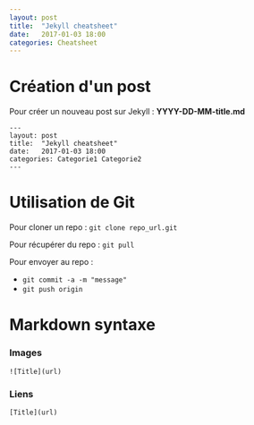 ```yaml
---
layout: post
title:  "Jekyll cheatsheet"
date:   2017-01-03 18:00
categories: Cheatsheet
---
```


# Création d'un post

Pour créer un nouveau post sur Jekyll : **YYYY-DD-MM-title.md**

~~~
---
layout: post
title:  "Jekyll cheatsheet"
date:   2017-01-03 18:00
categories: Categorie1 Categorie2
---
~~~

# Utilisation de Git

Pour cloner un repo : `git clone repo_url.git`

Pour récupérer du repo : `git pull`

Pour envoyer au repo :
* `git commit -a -m "message"`
* `git push origin`

# Markdown syntaxe

### Images

`![Title](url)`

### Liens

`[Title](url)`
